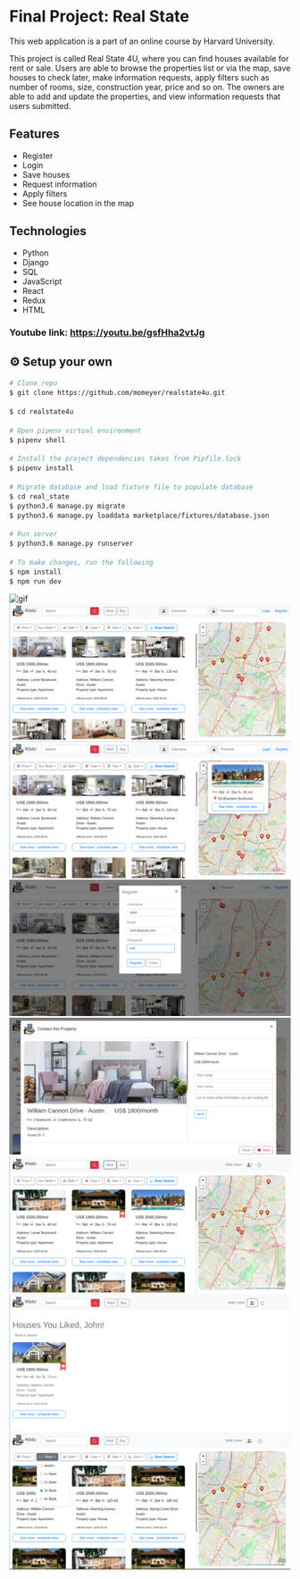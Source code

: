 

# Final Project: Real State

This web application is a part of an online course by Harvard University.

This project is called Real State 4U, where you can find houses available for rent or sale.
Users are able to browse the properties list or via the map, save houses to check later, make information requests, apply filters such as number of rooms, size, construction year, price and so on. The owners are able to add and update the properties, and view information requests that users submitted.

## Features
-  Register
-  Login
-  Save houses
-  Request information
-  Apply filters
-  See house location in the map

## Technologies
-  Python
-  Django
-  SQL
-  JavaScript
-  React
-  Redux
-  HTML

### Youtube link: https://youtu.be/gsfHha2vtJg

## :gear: Setup your own

```bash
# Clone repo
$ git clone https://github.com/momeyer/realstate4u.git 

$ cd realstate4u

# Open pipenv virtual environment 
$ pipenv shell

# Install the project dependencies takes from Pipfile.lock 
$ pipenv install 

# Migrate database and load fixture file to populate database 
$ cd real_state
$ python3.6 manage.py migrate  
$ python3.6 manage.py loaddata marketplace/fixtures/database.json

# Run server 
$ python3.6 manage.py runserver

# To make changes, run the following
$ npm install
$ npm run dev

```

![gif](/snapshots/gif.gif)
![image1](/snapshots/1.png)
![image2](/snapshots/2.png)
![image3](/snapshots/3.png)
![image4](/snapshots/4.png)
![image5](/snapshots/5.png)
![image6](/snapshots/6.png)
![image7](/snapshots/7.png)

